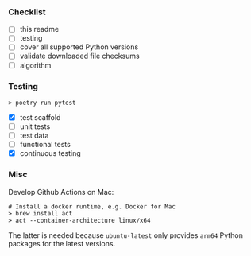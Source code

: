 ### Checklist

- [ ] this readme
- [ ] testing
- [ ] cover all supported Python versions
- [ ] validate downloaded file checksums
- [ ] algorithm

### Testing

```command
> poetry run pytest
```

- [x] test scaffold
- [ ] unit tests
- [ ] test data
- [ ] functional tests
- [x] continuous testing

### Misc

Develop Github Actions on Mac:

```command
# Install a docker runtime, e.g. Docker for Mac
> brew install act
> act --container-architecture linux/x64
```

The latter is needed because `ubuntu-latest` only provides `arm64` Python packages for the latest versions.